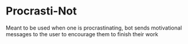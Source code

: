 # Procrasti-Not
Meant to be used when one is procrastinating, bot sends motivational messages to the user to encourage them to finish their work
